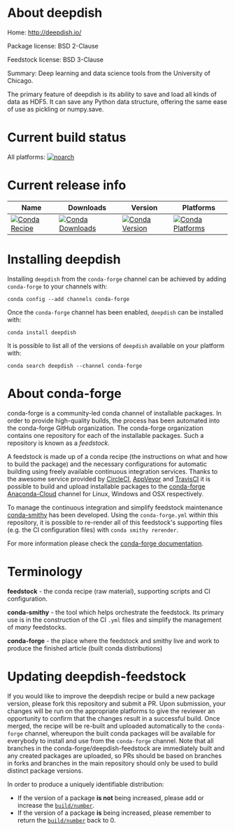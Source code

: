 About deepdish
==============

Home: http://deepdish.io/

Package license: BSD 2-Clause

Feedstock license: BSD 3-Clause

Summary: Deep learning and data science tools from the University of Chicago.

The primary feature of deepdish is its ability to save and load
all kinds of data as HDF5. It can save any Python data structure,
offering the same ease of use as pickling or numpy.save.


Current build status
====================

All platforms:
[![noarch](https://img.shields.io/circleci/project/github/conda-forge/deepdish-feedstock/master.svg?label=noarch)](https://circleci.com/gh/conda-forge/deepdish-feedstock)

Current release info
====================

| Name | Downloads | Version | Platforms |
| --- | --- | --- | --- |
| [![Conda Recipe](https://img.shields.io/badge/recipe-deepdish-green.svg)](https://anaconda.org/conda-forge/deepdish) | [![Conda Downloads](https://img.shields.io/conda/dn/conda-forge/deepdish.svg)](https://anaconda.org/conda-forge/deepdish) | [![Conda Version](https://img.shields.io/conda/vn/conda-forge/deepdish.svg)](https://anaconda.org/conda-forge/deepdish) | [![Conda Platforms](https://img.shields.io/conda/pn/conda-forge/deepdish.svg)](https://anaconda.org/conda-forge/deepdish) |

Installing deepdish
===================

Installing `deepdish` from the `conda-forge` channel can be achieved by adding `conda-forge` to your channels with:

```
conda config --add channels conda-forge
```

Once the `conda-forge` channel has been enabled, `deepdish` can be installed with:

```
conda install deepdish
```

It is possible to list all of the versions of `deepdish` available on your platform with:

```
conda search deepdish --channel conda-forge
```


About conda-forge
=================

conda-forge is a community-led conda channel of installable packages.
In order to provide high-quality builds, the process has been automated into the
conda-forge GitHub organization. The conda-forge organization contains one repository
for each of the installable packages. Such a repository is known as a *feedstock*.

A feedstock is made up of a conda recipe (the instructions on what and how to build
the package) and the necessary configurations for automatic building using freely
available continuous integration services. Thanks to the awesome service provided by
[CircleCI](https://circleci.com/), [AppVeyor](http://www.appveyor.com/)
and [TravisCI](https://travis-ci.org/) it is possible to build and upload installable
packages to the [conda-forge](https://anaconda.org/conda-forge)
[Anaconda-Cloud](http://docs.anaconda.org/) channel for Linux, Windows and OSX respectively.

To manage the continuous integration and simplify feedstock maintenance
[conda-smithy](http://github.com/conda-forge/conda-smithy) has been developed.
Using the ``conda-forge.yml`` within this repository, it is possible to re-render all of
this feedstock's supporting files (e.g. the CI configuration files) with ``conda smithy rerender``.

For more information please check the [conda-forge documentation](https://conda-forge.org/docs/).

Terminology
===========

**feedstock** - the conda recipe (raw material), supporting scripts and CI configuration.

**conda-smithy** - the tool which helps orchestrate the feedstock.
                   Its primary use is in the construction of the CI ``.yml`` files
                   and simplify the management of *many* feedstocks.

**conda-forge** - the place where the feedstock and smithy live and work to
                  produce the finished article (built conda distributions)


Updating deepdish-feedstock
===========================

If you would like to improve the deepdish recipe or build a new
package version, please fork this repository and submit a PR. Upon submission,
your changes will be run on the appropriate platforms to give the reviewer an
opportunity to confirm that the changes result in a successful build. Once
merged, the recipe will be re-built and uploaded automatically to the
`conda-forge` channel, whereupon the built conda packages will be available for
everybody to install and use from the `conda-forge` channel.
Note that all branches in the conda-forge/deepdish-feedstock are
immediately built and any created packages are uploaded, so PRs should be based
on branches in forks and branches in the main repository should only be used to
build distinct package versions.

In order to produce a uniquely identifiable distribution:
 * If the version of a package **is not** being increased, please add or increase
   the [``build/number``](http://conda.pydata.org/docs/building/meta-yaml.html#build-number-and-string).
 * If the version of a package **is** being increased, please remember to return
   the [``build/number``](http://conda.pydata.org/docs/building/meta-yaml.html#build-number-and-string)
   back to 0.
